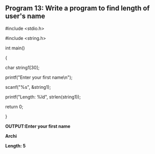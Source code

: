 ## Program 13: Write a program to find length of user's name

#include <stdio.h>

#include <string.h>

int main() 

{

  char string1[30];
  
  printf("Enter your first name\n");
  
  scanf("%s", &string1);
  
  printf("Length: %ld", strlen(string1));
  
  return 0;
  
}

**OUTPUT:Enter your first name**

**Archi**

**Length: 5**
